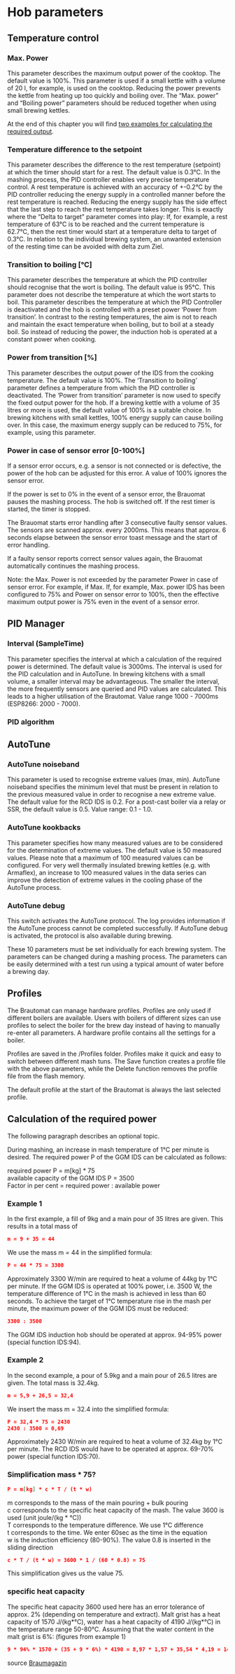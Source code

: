 # Hob parameters

## Temperature control

### Max. Power

This parameter describes the maximum output power of the cooktop. The default value is 100%. This parameter is used if a small kettle with a volume of 20 l, for example, is used on the cooktop. Reducing the power prevents the kettle from heating up too quickly and boiling over. The “Max. power” and “Boiling power” parameters should be reduced together when using small brewing kettles.

At the end of this chapter you will find [two examples for calculating the required output](https://innuendopi.gitbook.io/brautomat32/info-5/parameter-ggm-ids#berechnung-der-erforderlichen-leistung).

### Temperature difference to the setpoint

This parameter describes the difference to the rest temperature (setpoint) at which the timer should start for a rest. The default value is 0.3°C. In the mashing process, the PID controller enables very precise temperature control. A rest temperature is achieved with an accuracy of +-0.2°C by the PID controller reducing the energy supply in a controlled manner before the rest temperature is reached. Reducing the energy supply has the side effect that the last step to reach the rest temperature takes longer. This is exactly where the “Delta to target” parameter comes into play: If, for example, a rest temperature of 63°C is to be reached and the current temperature is 62.7°C, then the rest timer would start at a temperature delta to target of 0.3°C. In relation to the individual brewing system, an unwanted extension of the resting time can be avoided with delta zum Ziel.

### Transition to boiling [°C]

This parameter describes the temperature at which the PID controller should recognise that the wort is boiling. The default value is 95°C. This parameter does not describe the temperature at which the wort starts to boil. This parameter describes the temperature at which the PID Controller is deactivated and the hob is controlled with a preset power ‘Power from transition’. In contrast to the resting temperatures, the aim is not to reach and maintain the exact temperature when boiling, but to boil at a steady boil. So instead of reducing the power, the induction hob is operated at a constant power when cooking.

### Power from transition [%]

This parameter describes the output power of the IDS from the cooking temperature. The default value is 100%. The ‘Transition to boiling’ parameter defines a temperature from which the PID controller is deactivated. The ‘Power from transition’ parameter is now used to specify the fixed output power for the hob. If a brewing kettle with a volume of 35 litres or more is used, the default value of 100% is a suitable choice. In brewing kitchens with small kettles, 100% energy supply can cause boiling over. In this case, the maximum energy supply can be reduced to 75%, for example, using this parameter.

### Power in case of sensor error [0-100%]

If a sensor error occurs, e.g. a sensor is not connected or is defective, the power of the hob can be adjusted for this error. A value of 100% ignores the sensor error.

If the power is set to 0% in the event of a sensor error, the Brauomat pauses the mashing process. The hob is switched off. If the rest timer is started, the timer is stopped.

The Brauomat starts error handling after 3 consecutive faulty sensor values. The sensors are scanned approx. every 2000ms. This means that approx. 6 seconds elapse between the sensor error toast message and the start of error handling.

If a faulty sensor reports correct sensor values again, the Brauomat automatically continues the mashing process.

Note: the Max. Power is not exceeded by the parameter Power in case of sensor error. For example, if Max. If, for example, Max. power IDS has been configured to 75% and Power on sensor error to 100%, then the effective maximum output power is 75% even in the event of a sensor error.

## PID Manager

### Interval (SampleTime)

This parameter specifies the interval at which a calculation of the required power is determined. The default value is 3000ms. The interval is used for the PID calculation and in AutoTune. In brewing kitchens with a small volume, a smaller interval may be advantageous. The smaller the interval, the more frequently sensors are queried and PID values are calculated. This leads to a higher utilisation of the Brautomat. Value range 1000 - 7000ms (ESP8266: 2000 - 7000).

### PID algorithm

## AutoTune

### AutoTune noiseband

This parameter is used to recognise extreme values (max, min). AutoTune noiseband specifies the minimum level that must be present in relation to the previous measured value in order to recognise a new extreme value. The default value for the RCD IDS is 0.2. For a post-cast boiler via a relay or SSR, the default value is 0.5. Value range: 0.1 - 1.0.

### AutoTune kookbacks

This parameter specifies how many measured values are to be considered for the determination of extreme values. The default value is 50 measured values. Please note that a maximum of 100 measured values can be configured. For very well thermally insulated brewing kettles (e.g. with Armaflex), an increase to 100 measured values in the data series can improve the detection of extreme values in the cooling phase of the AutoTune process.

### AutoTune debug

This switch activates the AutoTune protocol. The log provides information if the AutoTune process cannot be completed successfully. If AutoTune debug is activated, the protocol is also available during brewing.

These 10 parameters must be set individually for each brewing system. The parameters can be changed during a mashing process. The parameters can be easily determined with a test run using a typical amount of water before a brewing day.

## Profiles

The Brautomat can manage hardware profiles. Profiles are only used if different boilers are available. Users with boilers of different sizes can use profiles to select the boiler for the brew day instead of having to manually re-enter all parameters. A hardware profile contains all the settings for a boiler.

Profiles are saved in the /Profiles folder. Profiles make it quick and easy to switch between different mash tuns. The Save function creates a profile file with the above parameters, while the Delete function removes the profile file from the flash memory.

The default profile at the start of the Brautomat is always the last selected profile.

## Calculation of the required power

The following paragraph describes an optional topic.

During mashing, an increase in mash temperature of 1°C per minute is desired. The required power P of the GGM IDS can be calculated as follows:

required power P = m[kg] * 75\
available capacity of the GGM IDS P = 3500\
Factor in per cent = required power : available power

### Example 1

In the first example, a fill of 9kg and a main pour of 35 litres are given. This results in a total mass of

```json
m = 9 + 35 = 44
```

We use the mass m = 44 in the simplified formula:

```json
P = 44 * 75 = 3300
```

Approximately 3300 W/min are required to heat a volume of 44kg by 1°C per minute. If the GGM IDS is operated at 100% power, i.e. 3500 W, the temperature difference of 1°C in the mash is achieved in less than 60 seconds. To achieve the target of 1°C temperature rise in the mash per minute, the maximum power of the GGM IDS must be reduced:

```json
3300 : 3500
```

The GGM IDS induction hob should be operated at approx. 94-95% power (special function IDS:94).

### Example 2

In the second example, a pour of 5.9kg and a main pour of 26.5 litres are given. The total mass is 32.4kg.

```json
m = 5,9 + 26,5 = 32,4
```

We insert the mass m = 32.4 into the simplified formula:

```json
P = 32,4 * 75 = 2430
2430 : 3500 = 0,69
```

Approximately 2430 W/min are required to heat a volume of 32.4kg by 1°C per minute. The RCD IDS would have to be operated at approx. 69-70% power (special function IDS:70).

### Simplification mass * 75?

```json
P = m[kg] * c * T / (t * w)
```

m corresponds to the mass of the main pouring + bulk pouring\
c corresponds to the specific heat capacity of the mash. The value 3600 is used (unit joule/(kg * °C))\
T corresponds to the temperature difference. We use 1°C difference\
t corresponds to the time. We enter 60sec as the time in the equation\
w is the induction efficiency (80-90%). The value 0.8 is inserted in the sliding direction

```json
c * T / (t * w) = 3600 * 1 / (60 * 0.8) = 75
```

This simplification gives us the value 75.

### specific heat capacity

The specific heat capacity 3600 used here has an error tolerance of approx. 2% (depending on temperature and extract). Malt grist has a heat capacity of 1570 J/(kg*°C), water has a heat capacity of 4190 J/(kg*°C) in the temperature range 50-80°C. Assuming that the water content in the malt grist is 6%: (figures from example 1)

```json
9 * 94% * 1570 + (35 + 9 * 6%) * 4190 = 8,97 * 1,57 + 35,54 * 4,19 = 14,08 + 148,91 = 13282,2 + 148912,6 = 162194,8 / 44 = 3686,25 J pro kg und Grad Celsius
```

source [Braumagazin](https://braumagazin.de/article/berechnungen-in-der-brauerei/)
